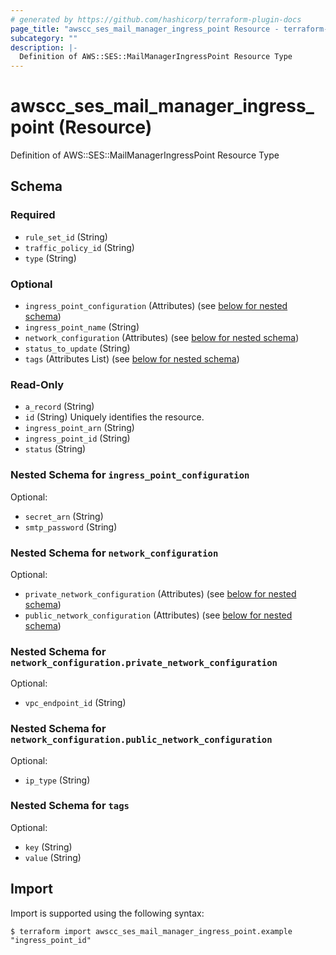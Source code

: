 ```yaml
---
# generated by https://github.com/hashicorp/terraform-plugin-docs
page_title: "awscc_ses_mail_manager_ingress_point Resource - terraform-provider-awscc"
subcategory: ""
description: |-
  Definition of AWS::SES::MailManagerIngressPoint Resource Type
---
```


# awscc_ses_mail_manager_ingress_point (Resource)

Definition of AWS::SES::MailManagerIngressPoint Resource Type



<!-- schema generated by tfplugindocs -->
## Schema

### Required

- `rule_set_id` (String)
- `traffic_policy_id` (String)
- `type` (String)

### Optional

- `ingress_point_configuration` (Attributes) (see [below for nested schema](#nestedatt--ingress_point_configuration))
- `ingress_point_name` (String)
- `network_configuration` (Attributes) (see [below for nested schema](#nestedatt--network_configuration))
- `status_to_update` (String)
- `tags` (Attributes List) (see [below for nested schema](#nestedatt--tags))

### Read-Only

- `a_record` (String)
- `id` (String) Uniquely identifies the resource.
- `ingress_point_arn` (String)
- `ingress_point_id` (String)
- `status` (String)

<a id="nestedatt--ingress_point_configuration"></a>
### Nested Schema for `ingress_point_configuration`

Optional:

- `secret_arn` (String)
- `smtp_password` (String)


<a id="nestedatt--network_configuration"></a>
### Nested Schema for `network_configuration`

Optional:

- `private_network_configuration` (Attributes) (see [below for nested schema](#nestedatt--network_configuration--private_network_configuration))
- `public_network_configuration` (Attributes) (see [below for nested schema](#nestedatt--network_configuration--public_network_configuration))

<a id="nestedatt--network_configuration--private_network_configuration"></a>
### Nested Schema for `network_configuration.private_network_configuration`

Optional:

- `vpc_endpoint_id` (String)


<a id="nestedatt--network_configuration--public_network_configuration"></a>
### Nested Schema for `network_configuration.public_network_configuration`

Optional:

- `ip_type` (String)



<a id="nestedatt--tags"></a>
### Nested Schema for `tags`

Optional:

- `key` (String)
- `value` (String)

## Import

Import is supported using the following syntax:

```shell
$ terraform import awscc_ses_mail_manager_ingress_point.example "ingress_point_id"
```
